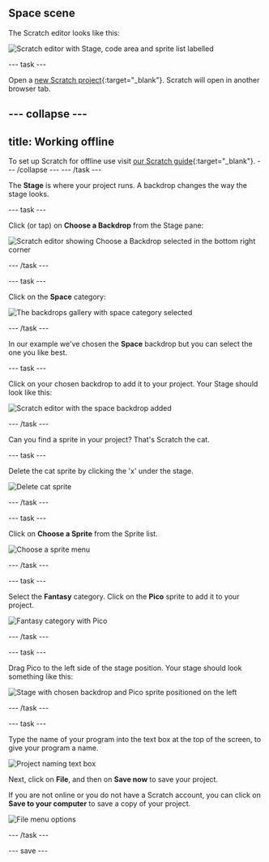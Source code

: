 ## Space scene

The Scratch editor looks like this:

![Scratch editor with Stage, code area and sprite list labelled](images/scratch-interface.png)

--- task ---

Open a [new Scratch project](http://rpf.io/scratch-new){:target="_blank"}. Scratch will open in another browser tab. 

--- collapse ---
---
title: Working offline
---
To set up Scratch for offline use visit [our Scratch guide](https://learning-admin.raspberrypi.org/en/projects/getting-started-scratch/1){:target="_blank"}.
--- /collapse ---
--- /task ---

The **Stage** is where your project runs. A backdrop changes the way the stage looks.

--- task ---

Click (or tap) on **Choose a Backdrop** from the Stage pane:

![Scratch editor showing Choose a Backdrop selected in the bottom right corner](images/choose-a-backdrop.png)

--- /task ---

--- task ---

Click on the **Space** category:

![The backdrops gallery with space category selected](images/space-backdrops.png)

--- /task ---

In our example we've chosen the **Space** backdrop but you can select the one you like best.

--- task ---

Click on your chosen backdrop to add it to your project. Your Stage should look like this:

![Scratch editor with the space backdrop added](images/inserted-backdrop.png)

--- /task ---

Can you find a sprite in your project? That's Scratch the cat. 

--- task ---

Delete the cat sprite by clicking the 'x' under the stage.

![Delete cat sprite](images/delete-sprite.png) 

--- /task ---

--- task ---

Click on **Choose a Sprite** from the Sprite list.

![Choose a sprite menu](images/choose-a-sprite.png) 

--- /task ---

--- task ---

Select the **Fantasy** category. Click on the **Pico** sprite to add it to your project.

![Fantasy category with Pico](images/fantasy-pico.png) 

--- /task ---

--- task ---

Drag Pico to the left side of the stage position. Your stage should look something like this:

![Stage with chosen backdrop and Pico sprite positioned on the left](images/pico-on-stage.png) 

--- /task ---

--- task ---

Type the name of your program into the text box at the top of the screen, to give your program a name.

![Project naming text box](images/project-name.png) 

Next, click on **File**, and then on **Save now** to save your project.

If you are not online or you do not have a Scratch account, you can click on **Save to your computer** to save a copy of your project.

![File menu options](images/file-menu.png)

--- /task ---

--- save ---
